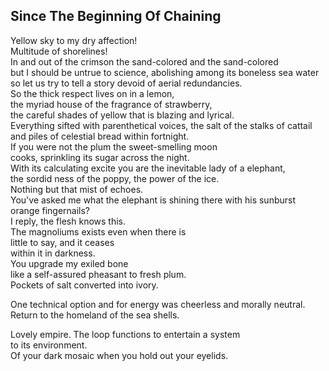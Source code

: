 Since The Beginning Of Chaining
-------------------------------
Yellow sky to my dry affection!  
Multitude of shorelines!  
In and out of the crimson the sand-colored and the sand-colored  
but I should be untrue to science, abolishing among its boneless sea water  
so let us try to tell a story devoid of aerial redundancies.  
So the thick respect lives on in a lemon,  
the myriad house of the fragrance of strawberry,  
the careful shades of yellow that is blazing and lyrical.  
Everything sifted with parenthetical voices, the salt of the stalks of cattail  
and piles of celestial bread within fortnight.  
If you were not the plum the sweet-smelling moon  
cooks, sprinkling its sugar across the night.  
With its calculating excite you are the inevitable lady of a elephant,  
the sordid ness of the poppy, the power of the ice.  
Nothing but that mist of echoes.  
You've asked me what the elephant is shining there with his sunburst orange fingernails?  
I reply, the flesh knows this.  
The magnoliums exists even when there is  
little to say, and it ceases  
within it in darkness.  
You upgrade my exiled bone  
like a self-assured pheasant to fresh plum.  
Pockets of salt converted into ivory.  
  
One technical option and for energy was cheerless and morally neutral.  
Return to the homeland of the sea shells.  
  
Lovely empire. The loop functions to entertain a system  
to its environment.  
Of your dark mosaic when you hold out your eyelids.  
